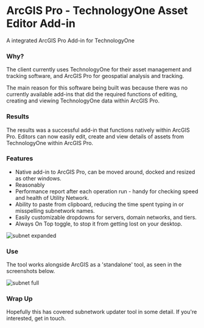 # ArcGIS Pro - TechnologyOne Asset Editor Add-in

A integrated ArcGIS Pro Add-in for TechnologyOne

### Why?

The client currently uses TechnologyOne for their asset management and tracking software, and ArcGIS Pro for geospatial analysis and tracking.

The main reason for this software being built was because there was no currently available add-ins that did the required functions of editing, creating and viewing TechnologyOne data within ArcGIS Pro.

### Results

The results was a successful add-in that functions natively within ArcGIS Pro.
Editors can now easily edit, create and view details of assets from TechnologyOne within ArcGIS Pro.

### Features

- Native add-in to ArcGIS Pro, can be moved around, docked and resized as other windows.
- Reasonably
- Performance report after each operation run - handy for checking speed and health of Utility Network.
- Ability to paste from clipboard, reducing the time spent typing in or misspelling subnetwork names.
- Easily customizable dropdowns for servers, domain networks, and tiers.
- Always On Top toggle, to stop it from getting lost on your desktop.

![subnet expanded](subnet-expanded.png)

### Use

The tool works alongside ArcGIS as a 'standalone' tool, as seen in the screenshots below.

![subnet full](subnet-full.png)

### Wrap Up

Hopefully this has covered subnetwork updater tool in some detail. If you're interested, get in touch.
